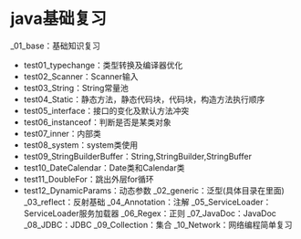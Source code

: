 # java基础复习
_01_base：基础知识复习
   - test01_typechange：类型转换及编译器优化
   - test02_Scanner：Scanner输入
   - test03_String：String常量池
   - test04_Static：静态方法，静态代码块，代码块，构造方法执行顺序
   - test05_interface：接口的变化及默认方法冲突
   - test06_instanceof：判断是否是某类对象
   - test07_inner：内部类
   - test08_system：system类使用
   - test09_StringBuilderBuffer：String,StringBuilder,StringBuffer
   - test10_DateCalendar：Date类和Calendar类
   - test11_DoubleFor：跳出外层for循环
   - test12_DynamicParams：动态参数
_02_generic：泛型(具体目录在里面)
_03_reflect：反射基础
_04_Annotation：注解
_05_ServiceLoader：ServiceLoader服务加载器
_06_Regex：正则
_07_JavaDoc：JavaDoc
_08_JDBC：JDBC
_09_Collection：集合
_10_Network：网络编程简单复习
